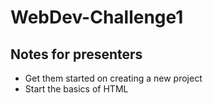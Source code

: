 # WebDev-Challenge1

## Notes for presenters
- Get them started on creating a new project
- Start the basics of HTML
